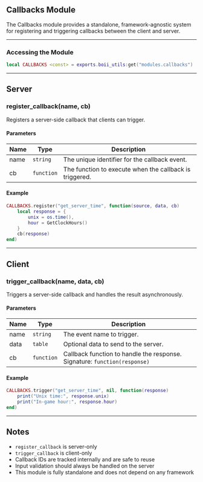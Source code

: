 ## Callbacks Module

The Callbacks module provides a standalone, framework-agnostic system for registering and triggering callbacks between the client and server.

---

### Accessing the Module

```lua
local CALLBACKS <const> = exports.boii_utils:get("modules.callbacks")
```

---

## Server

### register_callback(name, cb)

Registers a server-side callback that clients can trigger.

#### Parameters

| Name   | Type     | Description                                              |
|--------|----------|----------------------------------------------------------|
| name   | `string` | The unique identifier for the callback event.           |
| cb     | `function` | The function to execute when the callback is triggered. |

#### Example

```lua
CALLBACKS.register("get_server_time", function(source, data, cb)
    local response = {
        unix = os.time(),
        hour = GetClockHours()
    }
    cb(response)
end)
```

---

## Client

### trigger_callback(name, data, cb)

Triggers a server-side callback and handles the result asynchronously.

#### Parameters

| Name   | Type     | Description                                              |
|--------|----------|----------------------------------------------------------|
| name   | `string` | The event name to trigger.                              |
| data   | `table`  | Optional data to send to the server.                    |
| cb     | `function` | Callback function to handle the response. Signature: `function(response)` |

#### Example

```lua
CALLBACKS.trigger("get_server_time", nil, function(response)
    print("Unix time:", response.unix)
    print("In-game hour:", response.hour)
end)
```

---

## Notes

- `register_callback` is server-only  
- `trigger_callback` is client-only  
- Callback IDs are tracked internally and are safe to reuse  
- Input validation should always be handled on the server  
- This module is fully standalone and does not depend on any framework